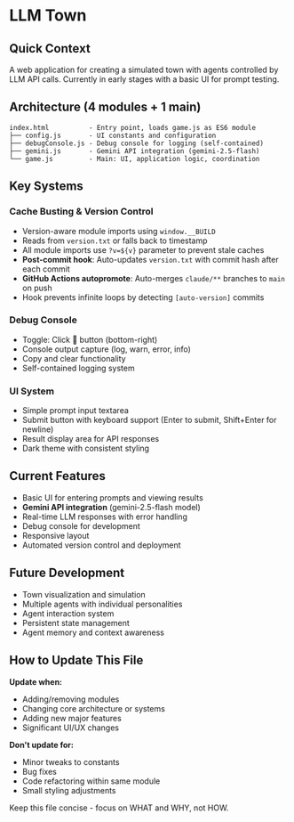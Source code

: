 # LLM Town

## Quick Context
A web application for creating a simulated town with agents controlled by LLM API calls. Currently in early stages with a basic UI for prompt testing.

## Architecture (4 modules + 1 main)

```
index.html          - Entry point, loads game.js as ES6 module
├── config.js       - UI constants and configuration
├── debugConsole.js - Debug console for logging (self-contained)
├── gemini.js       - Gemini API integration (gemini-2.5-flash)
└── game.js         - Main: UI, application logic, coordination
```

## Key Systems

### Cache Busting & Version Control
- Version-aware module imports using `window.__BUILD`
- Reads from `version.txt` or falls back to timestamp
- All module imports use `?v=${v}` parameter to prevent stale caches
- **Post-commit hook**: Auto-updates `version.txt` with commit hash after each commit
- **GitHub Actions autopromote**: Auto-merges `claude/**` branches to `main` on push
- Hook prevents infinite loops by detecting `[auto-version]` commits

### Debug Console
- Toggle: Click 🐛 button (bottom-right)
- Console output capture (log, warn, error, info)
- Copy and clear functionality
- Self-contained logging system

### UI System
- Simple prompt input textarea
- Submit button with keyboard support (Enter to submit, Shift+Enter for newline)
- Result display area for API responses
- Dark theme with consistent styling

## Current Features
- Basic UI for entering prompts and viewing results
- **Gemini API integration** (gemini-2.5-flash model)
- Real-time LLM responses with error handling
- Debug console for development
- Responsive layout
- Automated version control and deployment

## Future Development
- Town visualization and simulation
- Multiple agents with individual personalities
- Agent interaction system
- Persistent state management
- Agent memory and context awareness

## How to Update This File
**Update when:**
- Adding/removing modules
- Changing core architecture or systems
- Adding new major features
- Significant UI/UX changes

**Don't update for:**
- Minor tweaks to constants
- Bug fixes
- Code refactoring within same module
- Small styling adjustments

Keep this file concise - focus on WHAT and WHY, not HOW.

